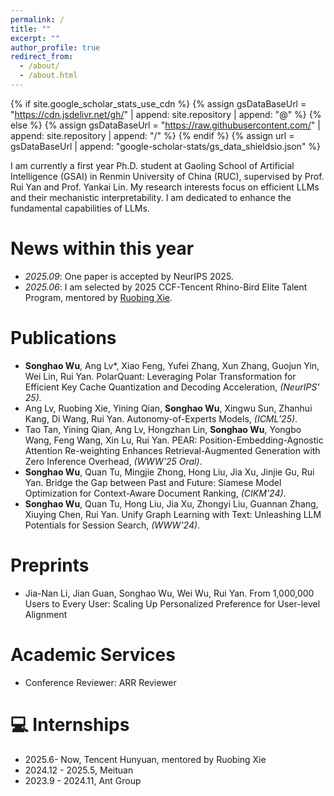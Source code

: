 ```yaml
---
permalink: /
title: ""
excerpt: ""
author_profile: true
redirect_from: 
  - /about/
  - /about.html
---
```


{% if site.google_scholar_stats_use_cdn %}
{% assign gsDataBaseUrl = "https://cdn.jsdelivr.net/gh/" | append: site.repository | append: "@" %}
{% else %}
{% assign gsDataBaseUrl = "https://raw.githubusercontent.com/" | append: site.repository | append: "/" %}
{% endif %}
{% assign url = gsDataBaseUrl | append: "google-scholar-stats/gs_data_shieldsio.json" %}

<span class='anchor' id='about-me'></span>

I am currently a first year Ph.D. student at Gaoling School of Artificial Intelligence (GSAI) in Renmin University of China (RUC), supervised by Prof. Rui Yan and Prof. Yankai Lin. 
My research interests focus on efficient LLMs and their mechanistic interpretability. I am dedicated to enhance the fundamental capabilities of LLMs.

# News within this year
- *2025.09*: One paper is accepted by NeurIPS 2025.
- *2025.06*: I am selected by 2025 CCF-Tencent Rhino-Bird Elite Talent Program, mentored by [Ruobing Xie](https://ruobingxie.github.io/).

# Publications
- **Songhao Wu**, Ang Lv\*, Xiao Feng, Yufei Zhang, Xun Zhang, Guojun Yin, Wei Lin, Rui Yan. PolarQuant: Leveraging Polar Transformation for Efficient Key Cache Quantization and Decoding Acceleration, *(NeurIPS' 25).*
- Ang Lv, Ruobing Xie, Yining Qian, **Songhao Wu**, Xingwu Sun, Zhanhui Kang, Di Wang, Rui Yan. Autonomy-of-Experts Models, *(ICML’25)*.
- Tao Tan, Yining Qian, Ang Lv, Hongzhan Lin, **Songhao Wu**, Yongbo Wang, Feng Wang, Xin Lu, Rui Yan. PEAR: Position-Embedding-Agnostic Attention Re-weighting Enhances Retrieval-Augmented Generation with Zero Inference Overhead, *(WWW'25 Oral)*.
- **Songhao Wu**, Quan Tu, Mingjie Zhong, Hong Liu, Jia Xu, Jinjie Gu, Rui Yan. Bridge the Gap between Past and Future: Siamese Model Optimization for Context-Aware Document Ranking, *(CIKM'24)*.
- **Songhao Wu**, Quan Tu, Hong Liu, Jia Xu, Zhongyi Liu, Guannan Zhang, Xiuying Chen, Rui Yan. Unify Graph Learning with Text: Unleashing LLM Potentials for Session Search, *(WWW'24)*.

# Preprints
- Jia-Nan Li, Jian Guan, Songhao Wu, Wei Wu, Rui Yan. From 1,000,000 Users to Every User: Scaling Up Personalized Preference for User-level Alignment

# Academic Services
- Conference Reviewer: ARR Reviewer

# 💻 Internships
- 2025.6- Now, Tencent Hunyuan, mentored by Ruobing Xie
- 2024.12 - 2025.5, Meituan
- 2023.9 - 2024.11, Ant Group

